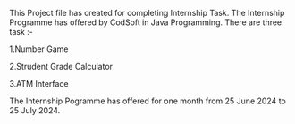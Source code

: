 This Project file has created for completing Internship Task. The Internship Programme has offered by CodSoft in Java Programming. There are three task :-

1.Number Game

2.Strudent Grade Calculator

3.ATM Interface

The Internship Pogramme has offered for one month from 25 June 2024 to 25 July 2024.
